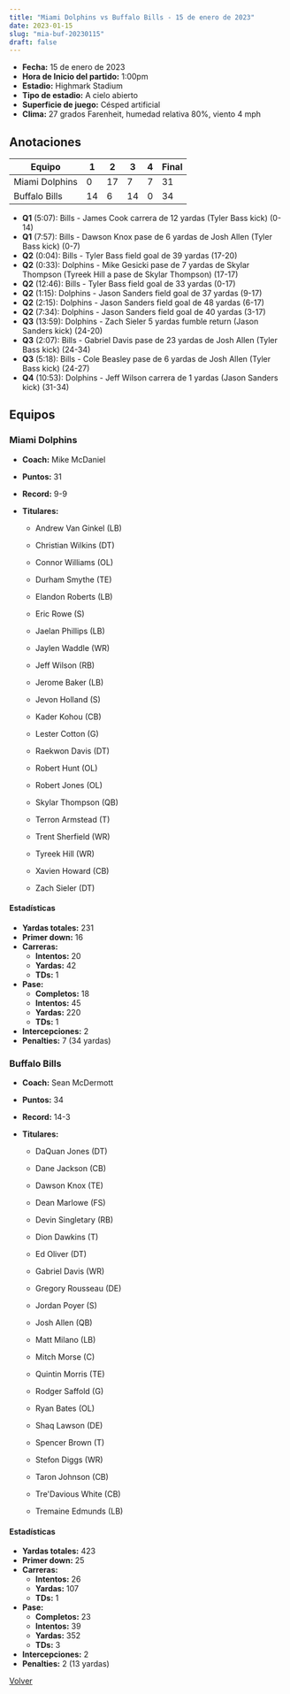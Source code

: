 ```yaml
---
title: "Miami Dolphins vs Buffalo Bills - 15 de enero de 2023"
date: 2023-01-15
slug: "mia-buf-20230115"
draft: false
---
```

* **Fecha:** 15 de enero de 2023
* **Hora de Inicio del partido:** 1:00pm
* **Estadio:** Highmark Stadium
* **Tipo de estadio:** A cielo abierto
* **Superficie de juego:** Césped artificial
* **Clima:** 27 grados Farenheit, humedad relativa 80%, viento 4 mph




## Anotaciones
| Equipo | 1 | 2 | 3 | 4 | Final |
|--------|---|---|---|---|-------|
| Miami Dolphins  | 0 | 17 | 7 | 7  | 31 |
| Buffalo Bills  | 14 | 6 | 14 | 0  | 34 |
* **Q1** (5:07): Bills - James Cook carrera de 12 yardas (Tyler Bass kick) (0-14)
* **Q1** (7:57): Bills - Dawson Knox pase de 6 yardas de Josh Allen (Tyler Bass kick) (0-7)
* **Q2** (0:04): Bills - Tyler Bass field goal de 39 yardas (17-20)
* **Q2** (0:33): Dolphins - Mike Gesicki pase de 7 yardas de Skylar Thompson (Tyreek Hill a pase de Skylar Thompson) (17-17)
* **Q2** (12:46): Bills - Tyler Bass field goal de 33 yardas (0-17)
* **Q2** (1:15): Dolphins - Jason Sanders field goal de 37 yardas (9-17)
* **Q2** (2:15): Dolphins - Jason Sanders field goal de 48 yardas (6-17)
* **Q2** (7:34): Dolphins - Jason Sanders field goal de 40 yardas (3-17)
* **Q3** (13:59): Dolphins - Zach Sieler 5 yardas fumble return (Jason Sanders kick) (24-20)
* **Q3** (2:07): Bills - Gabriel Davis pase de 23 yardas de Josh Allen (Tyler Bass kick) (24-34)
* **Q3** (5:18): Bills - Cole Beasley pase de 6 yardas de Josh Allen (Tyler Bass kick) (24-27)
* **Q4** (10:53): Dolphins - Jeff Wilson carrera de 1 yardas (Jason Sanders kick) (31-34)


## Equipos


### Miami Dolphins
* **Coach:** Mike McDaniel
* **Puntos:** 31
* **Record:** 9-9
* **Titulares:** 

  * Andrew Van Ginkel (LB) 

  * Christian Wilkins (DT) 

  * Connor Williams (OL) 

  * Durham Smythe (TE) 

  * Elandon Roberts (LB) 

  * Eric Rowe (S) 

  * Jaelan Phillips (LB) 

  * Jaylen Waddle (WR) 

  * Jeff Wilson (RB) 

  * Jerome Baker (LB) 

  * Jevon Holland (S) 

  * Kader Kohou (CB) 

  * Lester Cotton (G) 

  * Raekwon Davis (DT) 

  * Robert Hunt (OL) 

  * Robert Jones (OL) 

  * Skylar Thompson (QB) 

  * Terron Armstead (T) 

  * Trent Sherfield (WR) 

  * Tyreek Hill (WR) 

  * Xavien Howard (CB) 

  * Zach Sieler (DT) 

#### Estadísticas
* **Yardas totales:** 231
* **Primer down:** 16
* **Carreras:**
  * **Intentos:** 20
  * **Yardas:** 42
  * **TDs:** 1
* **Pase:**
  * **Completos:** 18
  * **Intentos:** 45
  * **Yardas:** 220
  * **TDs:** 1
* **Intercepciones:** 2
* **Penalties:** 7 (34 yardas)

### Buffalo Bills
* **Coach:** Sean McDermott
* **Puntos:** 34
* **Record:** 14-3
* **Titulares:** 

  * DaQuan Jones (DT) 

  * Dane Jackson (CB) 

  * Dawson Knox (TE) 

  * Dean Marlowe (FS) 

  * Devin Singletary (RB) 

  * Dion Dawkins (T) 

  * Ed Oliver (DT) 

  * Gabriel Davis (WR) 

  * Gregory Rousseau (DE) 

  * Jordan Poyer (S) 

  * Josh Allen (QB) 

  * Matt Milano (LB) 

  * Mitch Morse (C) 

  * Quintin Morris (TE) 

  * Rodger Saffold (G) 

  * Ryan Bates (OL) 

  * Shaq Lawson (DE) 

  * Spencer Brown (T) 

  * Stefon Diggs (WR) 

  * Taron Johnson (CB) 

  * Tre'Davious White (CB) 

  * Tremaine Edmunds (LB) 

#### Estadísticas
* **Yardas totales:** 423
* **Primer down:** 25
* **Carreras:**
  * **Intentos:** 26
  * **Yardas:** 107
  * **TDs:** 1
* **Pase:**
  * **Completos:** 23
  * **Intentos:** 39
  * **Yardas:** 352
  * **TDs:** 3
* **Intercepciones:** 2
* **Penalties:** 2 (13 yardas)


[Volver](/historia/2022)
